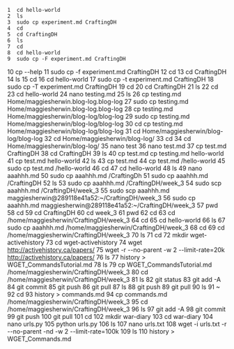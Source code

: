     1  cd hello-world
    2  ls
    3  sudo cp experiment.md CraftingDH
    4  cd
    5  cd CraftingDH
    6  ls
    7  cd
    8  cd hello-world
    9  sudo cp -F experiment.md CraftingDH
   10  cp --help
   11  sudo cp -f experiment.md CraftingDH
   12  cd
   13  cd CraftingDH
   14  ls
   15  cd
   16  cd hello-world
   17  sudo cp -t experiment.md CraftingDH
   18  sudo cp -T experiment.md CraftingDH
   19  cd
   20  cd CraftingDH
   21  ls
   22  cd
   23  cd hello-world
   24  nano testing.md
   25  ls
   26  cp testing.md Home/maggiesherwin.blog-log.blog-log
   27  sudo cp testing.md Home/maggiesherwin.blog-log.blog-log
   28  cp testing.md Home/maggiesherwin/blog-log/blog-log
   29  sudo cp testing.md Home/maggiesherwin/blog-log/blog-log
   30  cd cp testing.md Home/maggiesherwin/blog-log/blog-log
   31  cd Home/maggiesherwin/blog-log/blog-log
   32  cd Home/maggiesherwin/blog-log/
   33  cd
   34  cd Home/maggiesherwin/blog-log/
   35  nano test
   36  nano test.md
   37  cp test.md CraftingDH
   38  cd CraftingDH
   39  ls
   40  cp test.md cp testing.md hello-world
   41  cp test.md hello-world
   42  ls
   43  cp test.md
   44  cp test.md /hello-world
   45  sudo cp test.md /hello-world
   46  cd
   47  cd hello-world
   48  ls
   49  nano aaahhh.md
   50  sudo cp aaahhh.md /CraftingDh
   51  sudo cp aaahhh.md /CraftingDH
   52  ls
   53  sudo cp aaahhh.md /CraftingDH/week_3
   54  sudo scp aaahhh.md /CraftingDH/week_3
   55  sudo scp aaahhh.md maggiesherwin@289118e41a52:~/CraftingDH/week_3
   56  sudo cp aaahhh.md maggiesherwin@289118e41a52:~/CraftingDH/week_3
   57  pwd
   58  cd
   59  cd CraftingDH
   60  cd week_3
   61  pwd
   62  cd
   63  cd /home/maggiesherwin/CraftingDH/week_3
   64  cd
   65  cd hello-world
   66  ls
   67  sudo cp aaahhh.md /home/maggiesherwin/CraftingDH/week_3
   68  cd
   69  cd /home/maggiesherwin/CraftingDH/week_3
   70  ls
   71  cd
   72  mkdir wget-activehistory
   73  cd wget-activehistory
   74  wget http://activehistory.ca/papers/
   75  wget -r --no-parent -w 2 --limit-rate=20k http://activehistory.ca/papers/
   76  ls
   77  history > WGET_CommandsTutorial.md
   78  ls
   79  cp WGET_CommandsTutorial.md /home/maggiesherwin/CraftingDH/week_3
   80  cd /home/maggiesherwin/CraftingDH/week_3
   81  ls
   82  git status
   83  git add -A
   84  git commit
   85  git push
   86  git pull 
   87  ls
   88  git push
   89  git pull
   90  ls
   91  ~
   92  cd
   93  history > commands.md
   94  cp commands.md /home/maggiesherwin/CraftingDH/week_3
   95  cd /home/maggiesherwin/CraftingDH/week_3
   96  ls
   97  git add -A
   98  git commit
   99  git push
  100  git pull
  101  cd
  102  mkdir war-diary
  103  cd war-diary
  104  nano urls.py
  105  python urls.py
  106  ls
  107  nano urls.txt
  108  wget -i urls.txt -r --no-parent -nd -w 2 --limit-rate=100k
  109  ls
  110  history > WGET_Commands.md
